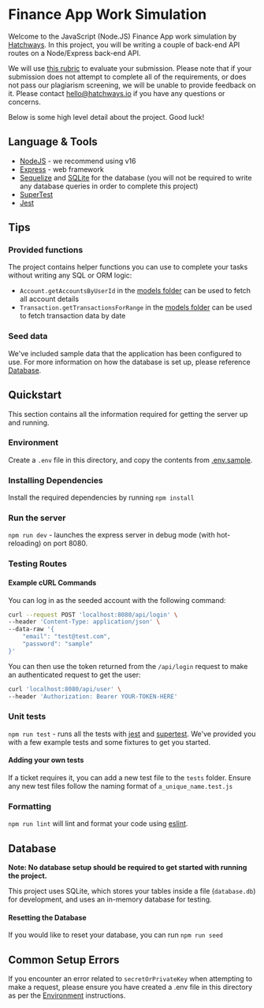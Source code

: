 # Finance App Work Simulation

Welcome to the JavaScript (Node.JS) Finance App work simulation by [Hatchways](http://hatchways.io/). In this project, you will be writing a couple of back-end API routes on a Node/Express back-end API. 

We will use [this rubric](https://drive.google.com/file/d/17p8-OdTxKF8bhCn_YwpQ4UPBIh13bDOo/view?usp=sharing) to evaluate your submission. Please note that if your submission does not attempt to complete all of the requirements, or does not pass our plagiarism screening, we will be unable to provide feedback on it. Please contact hello@hatchways.io if you have any questions or concerns.

Below is some high level detail about the project. Good luck!

## Language & Tools

- [NodeJS](https://nodejs.org/en/) - we recommend using v16
- [Express](https://expressjs.com/) - web framework
- [Sequelize](https://sequelize.org/) and [SQLite](https://www.sqlite.org/) for the database (you will not be required to write any database queries in order to complete this project)
- [SuperTest](https://github.com/visionmedia/supertest#readme)
- [Jest](https://jestjs.io/)

## Tips

### Provided functions

The project contains helper functions you can use to complete your tasks without writing any SQL or ORM logic:

- `Account.getAccountsByUserId` in the [models folder](./models/account.js) can be used to fetch all account details
- `Transaction.getTransactionsForRange` in the [models folder](./models/transaction.js) can be used to fetch transaction data by date

### Seed data

We've included sample data that the application has been configured to use. For more information on how the database is set up, please reference [Database](#Database).

## Quickstart

This section contains all the information required for getting the server up and running.

### Environment

Create a `.env` file in this directory, and copy the contents from [.env.sample](./.env.sample).

### Installing Dependencies

Install the required dependencies by running `npm install`

### Run the server

`npm run dev` - launches the express server in debug mode (with hot-reloading) on port 8080.

### Testing Routes

#### Example cURL Commands

You can log in as the seeded account with the following command:

```bash
curl --request POST 'localhost:8080/api/login' \
--header 'Content-Type: application/json' \
--data-raw '{
    "email": "test@test.com",
    "password": "sample"
}'
```

You can then use the token returned from the `/api/login` request to make an authenticated request to get the user:

```bash
curl 'localhost:8080/api/user' \
--header 'Authorization: Bearer YOUR-TOKEN-HERE'
```

### Unit tests

`npm run test` - runs all the tests with [jest](https://jestjs.io/) and [supertest](https://github.com/visionmedia/supertest#readme). We've provided you with a few example tests and some fixtures to get you started.

#### Adding your own tests

If a ticket requires it, you can add a new test file to the `tests` folder. Ensure any new test files follow the naming format of `a_unique_name.test.js`

### Formatting

`npm run lint` will lint and format your code using [eslint](https://eslint.org/).

## Database

**Note: No database setup should be required to get started with running the project.**

This project uses SQLite, which stores your tables inside a file (`database.db`) for development, and uses an in-memory database for testing.

#### Resetting the Database

If you would like to reset your database, you can run `npm run seed`

## Common Setup Errors

If you encounter an error related to `secretOrPrivateKey` when attempting to make a request, please ensure you have created a .env file in this directory as per the [Environment](#environment) instructions.

